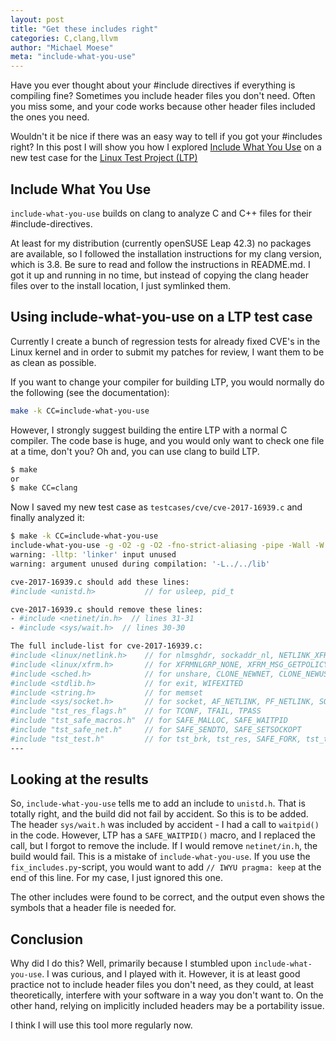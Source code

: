 ```yaml
---
layout: post
title: "Get these includes right"
categories: C,clang,llvm
author: "Michael Moese"
meta: "include-what-you-use"
---
```


Have you ever thought about your #include directives if everything is compiling fine?
Sometimes you include header files you don't need. Often you miss some, and your code works because other header files included the ones you need.

Wouldn't it be nice if there was an easy way to tell if you got your #includes right?
In this post I will show you how I explored [Include What You Use](https://include-what-you-use.org/) on a new test case for the [Linux Test Project (LTP)](https://github.com/linux-test-project)

## Include What You Use
`include-what-you-use` builds on clang to analyze C and C++ files for their #include-directives.

At least for my distribution (currently openSUSE Leap 42.3) no packages are available, so I followed the installation instructions for my clang version, which is 3.8.
Be sure to read and follow the instructions in README.md.
I got it up and running in no time, but instead of copying the clang header files over to the install location, I just symlinked them.

## Using include-what-you-use on a LTP test case
Currently I create a bunch of regression tests for already fixed CVE's in the Linux kernel and in order to submit my patches for review, I want them to be as clean as possible.

If you want to change your compiler for building LTP, you would normally do the following (see the documentation):
``` bash
make -k CC=include-what-you-use
```
However, I strongly suggest building the entire LTP with a normal C compiler. The code base is huge, and you would only want to check one file at a time, don't you?
Oh and, you can use clang to build LTP. 

``` bash
$ make
or 
$ make CC=clang 
```
Now I saved my new test case as `testcases/cve/cve-2017-16939.c` and finally analyzed it:
``` bash
$ make -k CC=include-what-you-use
include-what-you-use -g -O2 -g -O2 -fno-strict-aliasing -pipe -Wall -W -Wold-style-definition -D_GNU_SOURCE -D_FORTIFY_SOURCE=2 -I../../include -I../../include -I../../include/old/   -L../../lib  cve-2017-16939.c   -lltp -o cve-2017-16939
warning: -lltp: 'linker' input unused
warning: argument unused during compilation: '-L../../lib'

cve-2017-16939.c should add these lines:
#include <unistd.h>           // for usleep, pid_t

cve-2017-16939.c should remove these lines:
- #include <netinet/in.h>  // lines 31-31
- #include <sys/wait.h>  // lines 30-30

The full include-list for cve-2017-16939.c:
#include <linux/netlink.h>    // for nlmsghdr, sockaddr_nl, NETLINK_XFRM
#include <linux/xfrm.h>       // for XFRMNLGRP_NONE, XFRM_MSG_GETPOLICY
#include <sched.h>            // for unshare, CLONE_NEWNET, CLONE_NEWUSER
#include <stdlib.h>           // for exit, WIFEXITED
#include <string.h>           // for memset
#include <sys/socket.h>       // for socket, AF_NETLINK, PF_NETLINK, SOCK_RAW
#include "tst_res_flags.h"    // for TCONF, TFAIL, TPASS
#include "tst_safe_macros.h"  // for SAFE_MALLOC, SAFE_WAITPID
#include "tst_safe_net.h"     // for SAFE_SENDTO, SAFE_SETSOCKOPT
#include "tst_test.h"         // for tst_brk, tst_res, SAFE_FORK, tst_test
---
```
## Looking at the results
So, `include-what-you-use` tells me to add an include to `unistd.h`. That is totally right, and the build did not fail by accident. So this is to be added.
The header `sys/wait.h` was included by accident - I had a call to `waitpid()` in the code. However, LTP has a `SAFE_WAITPID()` macro, and I replaced the call, but I forgot to remove the include.
If I would remove `netinet/in.h`, the build would fail. This is a mistake of `include-what-you-use`. If you use the `fix_includes.py`-script, you would want to add `// IWYU pragma: keep` at the end
of this line. For my case, I just ignored this one.

The other includes were found to be correct, and the output even shows the symbols that a header file is needed for.

## Conclusion
Why did I do this? Well, primarily because I stumbled upon `include-what-you-use`. I was curious, and I played with it. 
However, it is at least good practice not to include header files you don't need, as they could, at least theoretically, interfere with your software in a way you don't want to.
On the other hand, relying on implicitly included headers may be a portability issue.

I think I will use this tool more regularly now.

